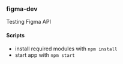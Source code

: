### figma-dev

Testing Figma API

#### Scripts

- install required modules with `npm install`
- start app with `npm start`
